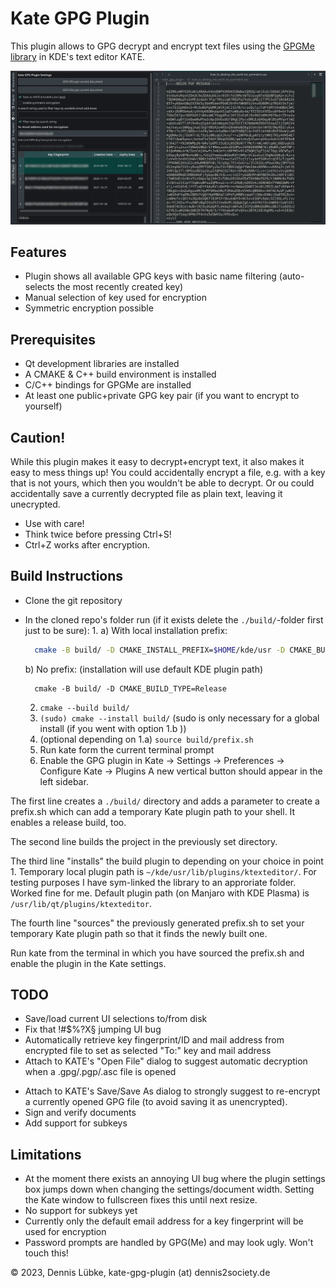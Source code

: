 # Kate GPG Plugin

This plugin allows to GPG decrypt and encrypt text files 
using the [GPGMe library](https://gnupg.org/software/gpgme/index.html) 
in KDE's text editor KATE.

![image info](./kate_gpg_plugin_screenshot.jpg)

## Features
+ Plugin shows all available GPG keys with basic name filtering
  (auto-selects the most recently created key)
+ Manual selection of key used for encryption
+ Symmetric encryption possible

## Prerequisites
+ Qt development libraries are installed
+ A CMAKE & C++ build environment is installed
+ C/C++ bindings for GPGMe are installed
+ At least one public+private GPG key pair (if you want to encrypt to yourself)

## Caution!
While this plugin makes it easy to decrypt+encrypt text, it also makes it easy to
mess things up! You could accidentally encrypt a file, e.g. with a key 
that is not yours, which then you wouldn't be able to decrypt. Or ou could accidentally 
save a currently decrypted file as plain text, leaving it unecrypted.

+ Use with care!
+ Think twice before pressing Ctrl+S!
+ Ctrl+Z works after encryption.

## Build Instructions
+ Clone the git repository
+ In the cloned repo's folder run (if it exists delete the ```./build/```-folder first just to be sure):
  1. 
    a) With local installation prefix:
    ```bash
      cmake -B build/ -D CMAKE_INSTALL_PREFIX=$HOME/kde/usr -D CMAKE_BUILD_TYPE=Release
    ```
    
    b) No prefix: (installation will use default KDE plugin path)
    ```
      cmake -B build/ -D CMAKE_BUILD_TYPE=Release
    ``` 
     
  2. ```cmake --build build/```
  3. ```(sudo) cmake --install build/```
     (sudo is only necessary for a global install (if you went with option 1.b ))
  4. (optional depending on 1.a) ```source build/prefix.sh```
  5. Run kate form the current terminal prompt
  6. Enable the GPG plugin in Kate -> Settings -> Preferences -> Configure Kate -> Plugins
     A new vertical button should appear in the left sidebar.
      
The first line creates a ```./build/``` directory and adds a parameter
to create a prefix.sh which can add a temporary Kate plugin path to your shell.
It enables a release build, too.

The second line builds the project in the previously set directory.

The third line "installs" the build plugin to depending on your choice in point 1. Temporary local
plugin path is ```~/kde/usr/lib/plugins/ktexteditor/```.
For testing purposes I have sym-linked the library to an approriate folder. Worked fine for me.
Default plugin path (on Manjaro with KDE Plasma) is ```/usr/lib/qt/plugins/ktexteditor```.

The fourth line "sources" the previously generated prefix.sh to set your 
temporary Kate plugin path so that it finds the newly built one.

Run kate from the terminal in which you have sourced the prefix.sh and enable the plugin in the Kate settings.

## TODO

+ Save/load current UI selections to/from disk
+ Fix that !#$%?X§ jumping UI bug
+ Automatically retrieve key fingerprint/ID and mail address 
  from encrypted file to set as selected "To:" key and mail address
+ Attach to KATE's "Open File" dialog to suggest automatic 
  decryption when a .gpg/.pgp/.asc file is opened
* Attach to KATE's Save/Save As dialog to strongly suggest to re-encrypt 
  a currently opened GPG file (to avoid saving it as unencrypted).
* Sign and verify documents
* Add support for subkeys

## Limitations

+ At the moment there exists an annoying UI bug where the plugin settings box jumps down when 
  changing the settings/document width. Setting the Kate window to fullscreen fixes this until 
  next resize.
+ No support for subkeys yet
+ Currently only the default email address for a key fingerprint will be used for encryption
+ Password prompts are handled by GPG(Me) and may look ugly. Won't touch this!


&copy; 2023, Dennis Lübke, kate-gpg-plugin (at) dennis2society.de
